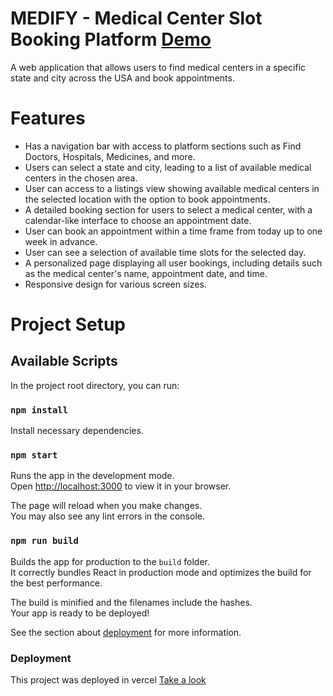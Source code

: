 # MEDIFY - Medical Center Slot Booking Platform [Demo](https://expense-tracker-six-dun.vercel.app)

A web application that allows users to find medical centers in a specific state and city across the USA and book appointments.

# Features

- Has a navigation bar with access to platform sections such as Find Doctors, Hospitals, Medicines, and more.
- Users can select a state and city, leading to a list of available medical centers in the chosen area.
- User can access to a listings view showing available medical centers in the selected location with the option to book appointments.
- A detailed booking section for users to select a medical center, with a calendar-like interface to choose an appointment date.
- User can book an appointment within a time frame from today up to one week in advance.
- User can see a selection of available time slots for the selected day.
- A personalized page displaying all user bookings, including details such as the medical center's name, appointment date, and time.
- Responsive design for various screen sizes.

# Project Setup

## Available Scripts

In the project root directory, you can run:

### `npm install`

Install necessary dependencies.

### `npm start`

Runs the app in the development mode.\
Open [http://localhost:3000](http://localhost:3000) to view it in your browser.

The page will reload when you make changes.\
You may also see any lint errors in the console.

### `npm run build`

Builds the app for production to the `build` folder.\
It correctly bundles React in production mode and optimizes the build for the best performance.

The build is minified and the filenames include the hashes.\
Your app is ready to be deployed!

See the section about [deployment](https://facebook.github.io/create-react-app/docs/deployment) for more information.

### Deployment

This project was deployed in vercel [Take a look](https://expense-tracker-six-dun.vercel.app)
